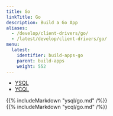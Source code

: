 ```yaml
---
title: Go
linkTitle: Go
description: Build a Go App
aliases:
  - /develop/client-drivers/go/
  - /latest/develop/client-drivers/go/
menu:
  latest:
    identifier: build-apps-go
    parent: build-apps
    weight: 552
---
```


<ul class="nav nav-tabs nav-tabs-yb">
  <li>
    <a href="#ysql" class="nav-link active" id="ysql-tab" data-toggle="tab" role="tab" aria-controls="ysql" aria-selected="false">
      <i class="icon-postgres" aria-hidden="true"></i>
      YSQL
    </a>
  </li>
  <li>
    <a href="#ycql" class="nav-link" id="ycql-tab" data-toggle="tab" role="tab" aria-controls="ycql" aria-selected="true">
      <i class="icon-cassandra" aria-hidden="true"></i>
      YCQL
    </a>
  </li>
</ul>

<div class="tab-content">
    <div id="ysql" class="tab-pane fade show active" role="tabpanel" aria-labelledby="ysql-tab">
    {{% includeMarkdown "ysql/go.md" /%}}
  </div>
  <div id="ycql" class="tab-pane fade" role="tabpanel" aria-labelledby="ycql-tab">
    {{% includeMarkdown "ycql/go.md" /%}}
  </div>
</div>
